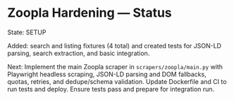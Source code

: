 # Zoopla Hardening — Status

State: SETUP

Added: search and listing fixtures (4 total) and created tests for JSON-LD parsing, search extraction, and basic integration.

Next: Implement the main Zoopla scraper in `scrapers/zoopla/main.py` with Playwright headless scraping, JSON-LD parsing and DOM fallbacks, quotas, retries, and dedupe/schema validation. Update Dockerfile and CI to run tests and deploy. Ensure tests pass and prepare for integration run.
